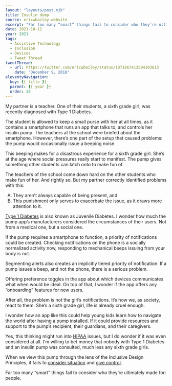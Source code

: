 ```yaml
---
layout: "layouts/post.njk"
title: Insulin dump
source: ericwbailey.website
excerpt: "Far too many “smart” things fail to consider who they’re ultimately made for: people."
date: 2021-10-12
year: 2021
tags:
  - Assistive Technology
  - Inclusion
  - Devices
  - Tweet Thread
tweetThread:
  - url: https://twitter.com/ericwbailey/status/1071867413594103813
    date: "December 9, 2018"
eleventyNavigation:
  key: {{ title }}
  parent: {{ year }}
  order: 38
---
```


My partner is a teacher. One of their students, a sixth grade girl, was recently diagnosed with Type 1 Diabetes.

The student is allowed to keep a small purse with her at all times, as it contains a smartphone that runs an app that talks to, and controls her insulin pump. The teachers at the school were briefed about the smartphone. However, there’s one part of the setup that caused problems: the pump would occasionally issue a beeping noise.

This beeping makes for a disastrous experience for a sixth grade girl. She’s at the age where social pressures really start to manifest. The pump gives something other students can latch onto to make fun of.

The teachers of the school come down hard on the other students who make fun of her. And rightly so. But my partner correctly identified problems with this:

<ol style="list-style-type: upper-alpha;">
<li>They aren’t always capable of being present, and</li>
<li>This punishment only serves to exacerbate the issue, as it draws more attention to it.</li>
</ol>

[Type 1 Diabetes](https://www.mayoclinic.org/diseases-conditions/type-1-diabetes/symptoms-causes/syc-20353011) is also known as Juvenile Diabetes. I wonder how much the pump app’s manufacturers considered the circumstances of their users. Not from a medical one, but a social one.

If the pump requires a smartphone to function, a priority of notifications could be created. Checking notifications on the phone is a socially normalized activity now, responding to mechanical beeps issuing from your body is not.

Segmenting alerts also creates an implicitly tiered priority of notification: If a pump issues a beep, and not the phone, there is a serious problem.

Offering preference toggles in the app about which devices communicates what when would be ideal. On top of that, I wonder if the app offers any “onboarding” features for new users.

After all, the problem is not the girl’s notifications. It’s how we, as society, react to them. She’s a sixth grade girl, life is already cruel enough.

I wonder how an app like this could help young kids learn how to navigate the world after having a pump installed. If it could provide resources and support to the pump’s recipient, their guardians, and their caregivers.

Yes, this thinking might run into [HIPAA](https://www.hhs.gov/hipaa/index.html) issues, but I do wonder if it was even considered at all. I'm willing to bet money that nobody with Type 1 Diabetes and an insulin pump was consulted, much less any sixth grade girls.

When we view this pump through the lens of the Inclusive Design Principles, it fails to [consider situation](https://inclusivedesignprinciples.org/#consider-situation) and [give control](https://inclusivedesignprinciples.org/#give-control).

Far too many “smart” things fail to consider who they’re ultimately made for: people.
